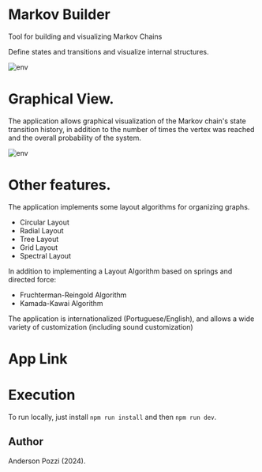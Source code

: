 # Markov Builder

Tool for building and visualizing Markov Chains

Define states and transitions and visualize internal structures.

![env](https://github.com/user-attachments/assets/9a2795cc-6b98-43ae-90d5-51890899755a)


# Graphical View.

The application allows graphical visualization of the Markov chain's state transition history, in addition to the number of times the vertex was reached and the overall probability of the system.

![env](https://github.com/user-attachments/assets/46e6f72a-31d3-4e7e-91c6-44273a374727)

# Other features.

The application implements some layout algorithms for organizing graphs.
- Circular Layout
- Radial Layout
- Tree Layout
- Grid Layout
- Spectral Layout

In addition to implementing a Layout Algorithm based on springs and directed force:
- Fruchterman-Reingold Algorithm
- Kamada-Kawai Algorithm

The application is internationalized (Portuguese/English), and allows a wide variety of customization (including sound customization)

# App Link

# Execution

To run locally, just install `npm run install` and then `npm run dev`.

## Author

Anderson Pozzi (2024).

